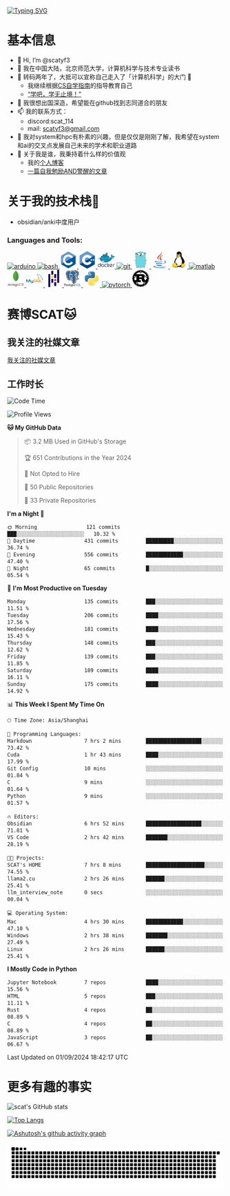 [![Typing SVG](https://readme-typing-svg.demolab.com?font=Fira+Code&pause=1000&center=true&vCenter=true&multiline=true&width=470&height=98&lines=Across+the+Great+Wall+;we+can+reach+every+corner+in+the+world)](https://git.io/typing-svg)

# 基本信息
- 👋 Hi, I’m @scatyf3
- 👀 我在中国大陆，北京师范大学，计算机科学与技术专业读书
- 🌱 转码两年了，大抵可以宣称自己走入了「计算机科学」的大门 🥺
  - 我继续根据[CS自学指南](https://csdiy.wiki/)的指导教育自己 
  - [“学吧，学无止境！” ](https://www.acm.org/binaries/content/assets/education/cs2013_chinese.pdf)
- 💞️ 我很想出国深造，希望能在github找到志同道合的朋友
- 📫 我的联系方式：
  -   discord:scat_114
  -   mail: scatyf3@gmail.com
- 🌟 我对system和hpc有朴素的兴趣，但是仅仅是刚刚了解，我希望在system和ai的交叉点发展自己未来的学术和职业道路
- 🤔 关于我是谁，我秉持着什么样的价值观
  - 我的[个人博客](https://scatyfs-blog.gitbook.io/scats-blog)
  - [一篇自我勉励AND警醒的文章](https://www.zhihu.com/question/595969891/answer/3060352057)
 
# 关于我的技术栈🔧

- obsidian/anki中度用户


<h3 align="left">Languages and Tools:</h3>
<p align="left"> <a href="https://www.arduino.cc/" target="_blank" rel="noreferrer"> <img src="https://cdn.worldvectorlogo.com/logos/arduino-1.svg" alt="arduino" width="40" height="40"/> </a> <a href="https://www.gnu.org/software/bash/" target="_blank" rel="noreferrer"> <img src="https://www.vectorlogo.zone/logos/gnu_bash/gnu_bash-icon.svg" alt="bash" width="40" height="40"/> </a> <a href="https://www.cprogramming.com/" target="_blank" rel="noreferrer"> <img src="https://raw.githubusercontent.com/devicons/devicon/master/icons/c/c-original.svg" alt="c" width="40" height="40"/> </a> <a href="https://www.w3schools.com/cpp/" target="_blank" rel="noreferrer"> <img src="https://raw.githubusercontent.com/devicons/devicon/master/icons/cplusplus/cplusplus-original.svg" alt="cplusplus" width="40" height="40"/> </a> <a href="https://www.docker.com/" target="_blank" rel="noreferrer"> <img src="https://raw.githubusercontent.com/devicons/devicon/master/icons/docker/docker-original-wordmark.svg" alt="docker" width="40" height="40"/> </a> <a href="https://git-scm.com/" target="_blank" rel="noreferrer"> <img src="https://www.vectorlogo.zone/logos/git-scm/git-scm-icon.svg" alt="git" width="40" height="40"/> </a> <a href="https://golang.org" target="_blank" rel="noreferrer"> <img src="https://raw.githubusercontent.com/devicons/devicon/master/icons/go/go-original.svg" alt="go" width="40" height="40"/> </a> <a href="https://www.java.com" target="_blank" rel="noreferrer"> <img src="https://raw.githubusercontent.com/devicons/devicon/master/icons/java/java-original.svg" alt="java" width="40" height="40"/> </a> <a href="https://www.linux.org/" target="_blank" rel="noreferrer"> <img src="https://raw.githubusercontent.com/devicons/devicon/master/icons/linux/linux-original.svg" alt="linux" width="40" height="40"/> </a> <a href="https://www.mathworks.com/" target="_blank" rel="noreferrer"> <img src="https://upload.wikimedia.org/wikipedia/commons/2/21/Matlab_Logo.png" alt="matlab" width="40" height="40"/> </a> <a href="https://www.mongodb.com/" target="_blank" rel="noreferrer"> <img src="https://raw.githubusercontent.com/devicons/devicon/master/icons/mongodb/mongodb-original-wordmark.svg" alt="mongodb" width="40" height="40"/> </a> <a href="https://www.mysql.com/" target="_blank" rel="noreferrer"> <img src="https://raw.githubusercontent.com/devicons/devicon/master/icons/mysql/mysql-original-wordmark.svg" alt="mysql" width="40" height="40"/> </a> <a href="https://pandas.pydata.org/" target="_blank" rel="noreferrer"> <img src="https://raw.githubusercontent.com/devicons/devicon/2ae2a900d2f041da66e950e4d48052658d850630/icons/pandas/pandas-original.svg" alt="pandas" width="40" height="40"/> </a> <a href="https://www.postgresql.org" target="_blank" rel="noreferrer"> <img src="https://raw.githubusercontent.com/devicons/devicon/master/icons/postgresql/postgresql-original-wordmark.svg" alt="postgresql" width="40" height="40"/> </a> <a href="https://www.python.org" target="_blank" rel="noreferrer"> <img src="https://raw.githubusercontent.com/devicons/devicon/master/icons/python/python-original.svg" alt="python" width="40" height="40"/> </a> <a href="https://pytorch.org/" target="_blank" rel="noreferrer"> <img src="https://www.vectorlogo.zone/logos/pytorch/pytorch-icon.svg" alt="pytorch" width="40" height="40"/> </a> <a href="https://www.rust-lang.org" target="_blank" rel="noreferrer"> <img src="https://raw.githubusercontent.com/devicons/devicon/master/icons/rust/rust-plain.svg" alt="rust" width="40" height="40"/> </a> </p>


# 赛博SCAT🐱

## 我关注的社媒文章
[我关注的社媒文章](https://www.notion.so/6379b986d4964818b078b0328b41f73b?v=19fc0e6483ec4fada09d6c68f7b20732)

## 工作时长
<!--START_SECTION:waka-->
![Code Time](http://img.shields.io/badge/Code%20Time-430%20hrs%2023%20mins-blue)

![Profile Views](http://img.shields.io/badge/Profile%20Views-2-blue)

**🐱 My GitHub Data** 

> 📦 3.2 MB Used in GitHub's Storage 
 > 
> 🏆 651 Contributions in the Year 2024
 > 
> 🚫 Not Opted to Hire
 > 
> 📜 50 Public Repositories 
 > 
> 🔑 33 Private Repositories 
 > 
**I'm a Night 🦉** 

```text
🌞 Morning                121 commits         ███░░░░░░░░░░░░░░░░░░░░░░   10.32 % 
🌆 Daytime                431 commits         █████████░░░░░░░░░░░░░░░░   36.74 % 
🌃 Evening                556 commits         ████████████░░░░░░░░░░░░░   47.40 % 
🌙 Night                  65 commits          █░░░░░░░░░░░░░░░░░░░░░░░░   05.54 % 
```
📅 **I'm Most Productive on Tuesday** 

```text
Monday                   135 commits         ███░░░░░░░░░░░░░░░░░░░░░░   11.51 % 
Tuesday                  206 commits         ████░░░░░░░░░░░░░░░░░░░░░   17.56 % 
Wednesday                181 commits         ████░░░░░░░░░░░░░░░░░░░░░   15.43 % 
Thursday                 148 commits         ███░░░░░░░░░░░░░░░░░░░░░░   12.62 % 
Friday                   139 commits         ███░░░░░░░░░░░░░░░░░░░░░░   11.85 % 
Saturday                 189 commits         ████░░░░░░░░░░░░░░░░░░░░░   16.11 % 
Sunday                   175 commits         ████░░░░░░░░░░░░░░░░░░░░░   14.92 % 
```


📊 **This Week I Spent My Time On** 

```text
🕑︎ Time Zone: Asia/Shanghai

💬 Programming Languages: 
Markdown                 7 hrs 2 mins        ██████████████████░░░░░░░   73.42 % 
Cuda                     1 hr 43 mins        ████░░░░░░░░░░░░░░░░░░░░░   17.99 % 
Git Config               10 mins             ░░░░░░░░░░░░░░░░░░░░░░░░░   01.84 % 
C                        9 mins              ░░░░░░░░░░░░░░░░░░░░░░░░░   01.64 % 
Python                   9 mins              ░░░░░░░░░░░░░░░░░░░░░░░░░   01.57 % 

🔥 Editors: 
Obsidian                 6 hrs 52 mins       ██████████████████░░░░░░░   71.81 % 
VS Code                  2 hrs 42 mins       ███████░░░░░░░░░░░░░░░░░░   28.19 % 

🐱‍💻 Projects: 
SCAT's HOME              7 hrs 8 mins        ███████████████████░░░░░░   74.55 % 
llama2.cu                2 hrs 26 mins       ██████░░░░░░░░░░░░░░░░░░░   25.41 % 
llm_interview_note       0 secs              ░░░░░░░░░░░░░░░░░░░░░░░░░   00.04 % 

💻 Operating System: 
Mac                      4 hrs 30 mins       ████████████░░░░░░░░░░░░░   47.10 % 
Windows                  2 hrs 38 mins       ███████░░░░░░░░░░░░░░░░░░   27.49 % 
Linux                    2 hrs 26 mins       ██████░░░░░░░░░░░░░░░░░░░   25.41 % 
```

**I Mostly Code in Python** 

```text
Jupyter Notebook         7 repos             ████░░░░░░░░░░░░░░░░░░░░░   15.56 % 
HTML                     5 repos             ███░░░░░░░░░░░░░░░░░░░░░░   11.11 % 
Rust                     4 repos             ██░░░░░░░░░░░░░░░░░░░░░░░   08.89 % 
C                        4 repos             ██░░░░░░░░░░░░░░░░░░░░░░░   08.89 % 
JavaScript               3 repos             ██░░░░░░░░░░░░░░░░░░░░░░░   06.67 % 
```




 Last Updated on 01/09/2024 18:42:17 UTC
<!--END_SECTION:waka-->


# 更多有趣的事实 

![scat's GitHub stats](https://github-readme-stats.vercel.app/api?username=scatyf3&count_private=true&theme=synthwave)

[![Top Langs](https://github-readme-stats.vercel.app/api/top-langs/?username=scatyf3&layout=compact&langs_count=12&theme=synthwave&hide=javascript,html,css&size_weight=0.5&count_weight=0.5)](https://github.com/anuraghazra/github-readme-statss)

[![Ashutosh's github activity graph](https://github-readme-activity-graph.vercel.app/graph?username=scatyf3&theme=dracula)](https://github.com/ashutosh00710/github-readme-activity-graph)



<picture>
  <source media="(prefers-color-scheme: dark)" srcset="https://raw.githubusercontent.com/scatyf3/scatyf3/output/github-contribution-grid-snake-dark.svg">
  <source media="(prefers-color-scheme: light)" srcset="https://raw.githubusercontent.com/scatyf3scatyf3/output/github-contribution-grid-snake.svg">
  <img alt="github contribution grid snake animation" src="https://raw.githubusercontent.com/scatyf3/scatyf3/output/github-contribution-grid-snake.svg">
</picture>


<!---
scatfy3/scatfy3 is a ✨ special ✨ repository because its `README.md` (this file) appears on your GitHub profile.
You can click the Preview link to take a look at your changes.
--->
